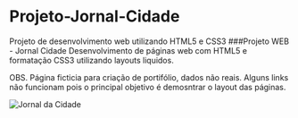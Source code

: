 # Projeto-Jornal-Cidade
Projeto de desenvolvimento web utilizando HTML5 e CSS3
###Projeto WEB - Jornal Cidade
Desenvolvimento de páginas web com HTML5 e formatação CSS3 utilizando layouts liquidos.

OBS. Página ficticia para criação de portifólio, dados não reais. Alguns links não funcionam pois o principal objetivo é demosntrar o layout das páginas.

![Jornal da Cidade](https://i.imgur.com/rgflngI.png "Jornal da Cidade")
